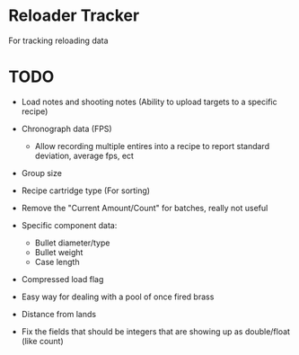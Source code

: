 Reloader Tracker
==============
For tracking reloading data


TODO
==============
* Load notes and shooting notes (Ability to upload targets to a specific recipe)
* Chronograph data (FPS)
	* Allow recording multiple entires into a recipe to report standard deviation, average fps, ect

* Group size
* Recipe cartridge type (For sorting)
* Remove the "Current Amount/Count" for batches, really not useful
* Specific component data:
	* Bullet diameter/type
	* Bullet weight
	* Case length

* Compressed load flag
* Easy way for dealing with a pool of once fired brass
* Distance from lands
* Fix the fields that should be integers that are showing up as double/float (like count)
